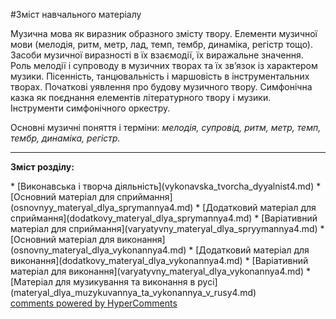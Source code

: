 <div id="hypercomments_widget" class="js-hypercomments-widget invisible"></div>


#Зміст навчального матеріалу

Музична мова як виразник образного змісту твору. Елементи музичної мови (мелодія, ритм, метр, лад, темп, тембр, динаміка, регістр тощо). Засоби музичної виразності в їх взаємодії, їх виражальне значення. Роль мелодії і супроводу в музичних творах та їх зв’язок із характером музики. Пісенність, танцювальність і маршовість в інструментальних  творах. Початкові уявлення про будову музичного твору. Симфонічна казка як поєднання елементів літературного твору і музики. Інструменти симфонічного оркестру. 

Основні музичні поняття і терміни: *мелодія, супровід, ритм, метр, темп, тембр, динаміка,  регістр.*

<hr>
<p><b>Зміст розділу:</b></p>
   * [Виконавська і творча діяльність](vуkonavska_tvorcha_dyyalnist4.md)
   * [Основний матеріал для сприймання](osnovnуy_materyal_dlya_sprуmannya4.md)
   * [Додатковий матеріал для сприймання](dodatkovу_materyal_dlya_sprуmannya4.md)
   * [Варіативний матеріал для сприймання](varyatуvnу_materyal_dlya_sprуymannya4.md)
   * [Основний матеріал для  виконання](osnovnу_materyal_dlya_vуkonannya4.md)
   * [Додатковий матеріал для виконання](dodatkovу_materyal_dlya_vуkonannya4.md)
   * [Варіативний матеріал для виконання](varyatуvnу_materyal_dlya_vуkonannya4.md)
   * [Матеріал для музикування та виконання в русі](materyal_dlya_muzуkuvannya_ta_vуkonannya_v_rusy4.md)


<div class="js-hypercomments-container">
    <a href="http://hypercomments.com" class="hc-link" title="comments widget">comments powered by HyperComments</a>
</div>